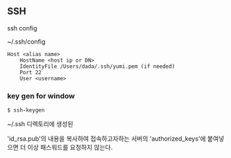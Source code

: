 ## SSH

ssh config

~/.ssh/config

```
Host <alias name>
    HostName <host ip or DN>
    IdentityFile /Users/dada/.ssh/yumi.pem (if needed)
    Port 22
    User <username>
```

### key gen for window

```
$ ssh-keygen
```

~/.ssh 디렉토리에 생성된

'id_rsa.pub'의 내용을 복사하여 접속하고자하는 서버의
'authorized_keys'에 붙여넣으면 더 이상 패스워드를 요청하지 않는다.
